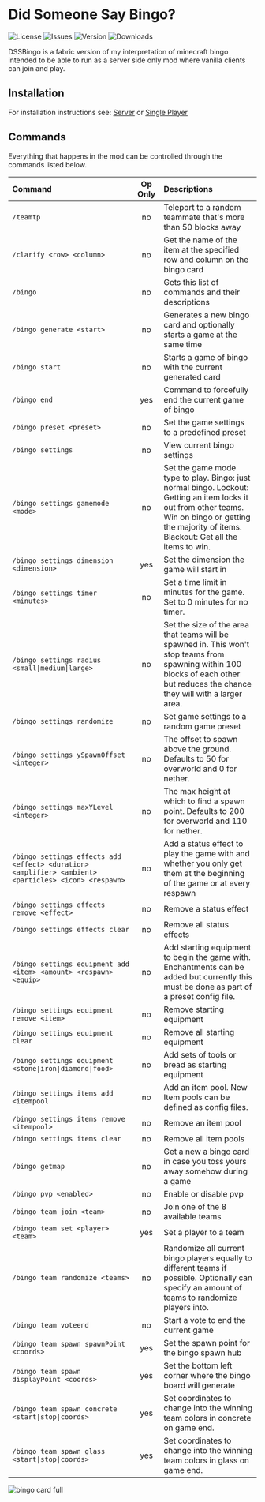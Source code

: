 # Did Someone Say Bingo?
![License](https://img.shields.io/github/license/Encrypted-Thoughts/DidSomeoneSayBingo)
![Issues](https://img.shields.io/github/issues/Encrypted-Thoughts/DidSomeoneSayBingo?label=Issues)
![Version](https://img.shields.io/github/v/tag/Encrypted-Thoughts/DidSomeoneSayBingo)
![Downloads](https://img.shields.io/github/downloads/Encrypted-Thoughts/DidSomeoneSayBingo/total)


DSSBingo is a fabric version of my interpretation of minecraft bingo intended to be able to run as a server side only mod where vanilla clients can join and play.

## Installation
For installation instructions see: [Server]() or [Single Player]() 

## Commands
Everything that happens in the mod can be controlled through the commands listed below.

| Command                                                                         | Op Only | Descriptions |
| :---                                                                            |  :---:  | :---         |
| `/teamtp`                                                                       | no      | Teleport to a random teammate that's more than 50 blocks away |
| `/clarify <row> <column>`                                                       | no      | Get the name of the item at the specified row and column on the bingo card |
| `/bingo`                                                                        | no      | Gets this list of commands and their descriptions |
| `/bingo generate <start>`                                                       | no      | Generates a new bingo card and optionally starts a game at the same time |
| `/bingo start`                                                                  | no      | Starts a game of bingo with the current generated card |
| `/bingo end`                                                                    | yes     | Command to forcefully end the current game of bingo |
| `/bingo preset <preset>`                                                        | no      | Set the game settings to a predefined preset |
| `/bingo settings`                                                               | no      | View current bingo settings |
| `/bingo settings gamemode <mode>`                                               | no      | Set the game mode type to play. Bingo: just normal bingo. Lockout: Getting an item locks it out from other teams. Win on bingo or getting the majority of items. Blackout: Get all the items to win. |
| `/bingo settings dimension <dimension>`                                         | yes     | Set the dimension the game will start in |
| `/bingo settings timer <minutes>`                                               | no      | Set a time limit in minutes for the game. Set to 0 minutes for no timer. |
| <code>/bingo settings radius <small&#124;medium&#124;large></code>              | no      | Set the size of the area that teams will be spawned in. This won't stop teams from spawning within 100 blocks of each other but reduces the chance they will with a larger area. |
| `/bingo settings randomize`                                                     | no      | Set game settings to a random game preset |
| `/bingo settings ySpawnOffset <integer>`                                        | no      | The offset to spawn above the ground. Defaults to 50 for overworld and 0 for nether. |
| `/bingo settings maxYLevel <integer>`                                           | no      | The max height at which to find a spawn point. Defaults to 200 for overworld and 110 for nether. |
| `/bingo settings effects add <effect> <duration> <amplifier> <ambient> <particles> <icon> <respawn>` | no      | Add a status effect to play the game with and whether you only get them at the beginning of the game or at every respawn |
| `/bingo settings effects remove <effect>`                                       | no      | Remove a status effect |
| `/bingo settings effects clear`                                                 | no      | Remove all status effects |
| `/bingo settings equipment add <item> <amount> <respawn> <equip>`               | no      | Add starting equipment to begin the game with. Enchantments can be added but currently this must be done as part of a preset config file. |
| `/bingo settings equipment remove <item>`                                       | no      | Remove starting equipment |
| `/bingo settings equipment clear`                                               | no      | Remove all starting equipment |
| <code>/bingo settings equipment <stone&#124;iron&#124;diamond&#124;food></code> | no      | Add sets of tools or bread as starting equipment |
| `/bingo settings items add <itempool`                                           | no      | Add an item pool. New Item pools can be defined as config files. |
| `/bingo settings items remove <itempool>`                                       | no      | Remove an item pool |
| `/bingo settings items clear`                                                   | no      | Remove all item pools |
| `/bingo getmap`                                                                 | no      | Get a new a bingo card in case you toss yours away somehow during a game |
| `/bingo pvp <enabled>`                                                          | no      | Enable or disable pvp |
| `/bingo team join <team>`                                                       | no      | Join one of the 8 available teams |
| `/bingo team set <player> <team>`                                               | yes     | Set a player to a team |
| `/bingo team randomize <teams>`                                                 | no      | Randomize all current bingo players equally to different teams if possible. Optionally can specify an amount of teams to randomize players into. |
| `/bingo team voteend`                                                           | no      | Start a vote to end the current game |
| `/bingo team spawn spawnPoint <coords>`                                         | yes     | Set the spawn point for the bingo spawn hub |
| `/bingo team spawn displayPoint <coords>`                                       | yes     | Set the bottom left corner where the bingo board will generate |
| <code>/bingo team spawn concrete <start&#124;stop&#124;coords></code>           | yes     | Set coordinates to change into the winning team colors in concrete on game end. |
| <code>/bingo team spawn glass <start&#124;stop&#124;coords></code>              | yes     | Set coordinates to change into the winning team colors in glass on game end. |



![bingo card full](https://user-images.githubusercontent.com/50642352/213332281-6ba61f83-348b-4bb1-a0ee-d78bf36de9fd.png)
